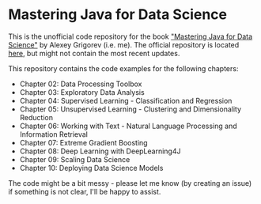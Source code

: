 # Mastering Java for Data Science

This is the unofficial code repository for the book 
["Mastering Java for Data Science"](https://www.packtpub.com/big-data-and-business-intelligence/mastering-java-data-science) 
by Alexey Grigorev (i.e. me).
The official repository is located [here](https://github.com/PacktPublishing/Mastering-Java-for-Data-Science), 
but might not contain the most recent updates.

This repository contains the code examples for the following chapters:

- Chapter 02: Data Processing Toolbox
- Chapter 03: Exploratory Data Analysis
- Chapter 04: Supervised Learning - Classification and Regression
- Chapter 05: Unsupervised Learning - Clustering and Dimensionality Reduction
- Chapter 06: Working with Text - Natural Language Processing and Information Retrieval
- Chapter 07: Extreme Gradient Boosting
- Chapter 08: Deep Learning with DeepLearning4J
- Chapter 09: Scaling Data Science
- Chapter 10: Deploying Data Science Models

The code might be a bit messy - please let me know (by creating an issue) if something is not clear, I'll be happy to assist. 
